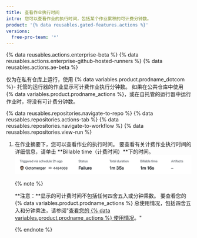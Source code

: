 ```yaml
---
title: 查看作业执行时间
intro: 您可以查看作业的执行时间，包括某个作业累积的可计费分钟数。
product: '{% data reusables.gated-features.actions %}'
versions:
  free-pro-team: '*'
---
```


{% data reusables.actions.enterprise-beta %}
{% data reusables.actions.enterprise-github-hosted-runners %}
{% data reusables.actions.ae-beta %}

仅为在私有仓库上运行，使用 {% data variables.product.prodname_dotcom %}- 托管的运行器的作业显示可计费作业执行分钟数。 如果在公共仓库中使用 {% data variables.product.prodname_actions %}，或在自托管的运行器中运行作业时，将没有可计费分钟数。

{% data reusables.repositories.navigate-to-repo %}
{% data reusables.repositories.actions-tab %}
{% data reusables.repositories.navigate-to-workflow %}
{% data reusables.repositories.view-run %}
1. 在作业摘要下，您可以查看作业的执行时间。 要查看有关计费作业执行时间的详细信息，请单击 **Billable time（计费时间）**下的时间。 ![运行和可计费时间详细信息链接](/assets/images/help/repository/view-run-billable-time.png)

   {% note %}

   **注意：**显示的可计费时间不包括任何四舍五入或分钟乘数。 要查看您的 {% data variables.product.prodname_actions %} 总使用情况，包括四舍五入和分钟乘法，请参阅"[查看您的 {% data variables.product.prodname_actions %} 使用情况](/billing/managing-billing-for-github-actions/viewing-your-github-actions-usage)。"

   {% endnote %}
